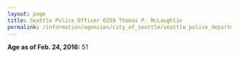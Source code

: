 ```yaml
---
layout: page
title: Seattle Police Officer 6259 Thomas P. McLaughlin
permalink: /information/agencies/city_of_seattle/seattle_police_department/copbook/6259/
---
```


**Age as of Feb. 24, 2016:** 51
